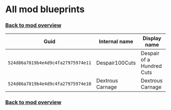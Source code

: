 # All mod blueprints

### [Back to mod overview](./README.md)

| Guid | Internal name | Display name |
| --- | --- | --- |
| `524d86a7819b4e4d9c4fa27975974e11` | Despair100Cuts | Despair of a Hundred Cuts |
| `524d86a7819b4e4d9c4fa27975974e10` | Dextrous Carnage | Dextrous Carnage |

### [Back to mod overview](./README.md)
